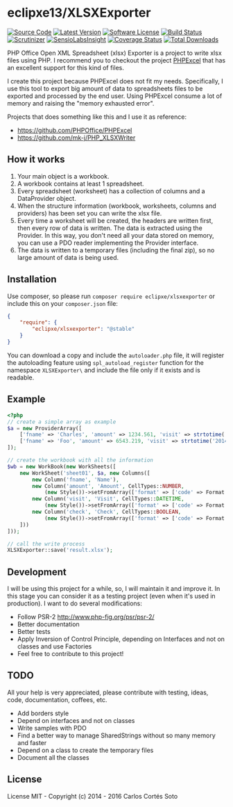 # eclipxe13/XLSXExporter

[![Source Code][badge-source]][source]
[![Latest Version][badge-release]][release]
[![Software License][badge-license]][license]
[![Build Status][badge-build]][build]
[![Scrutinizer][badge-quality]][quality]
[![SensioLabsInsight][badge-sensiolabs]][sensiolabs]
[![Coverage Status][badge-coverage]][coverage]
[![Total Downloads][badge-downloads]][downloads]

PHP Office Open XML Spreadsheet (xlsx) Exporter is a project to write xlsx files using PHP.
I recommend you to checkout the project [PHPExcel](https://github.com/PHPOffice/PHPExcel)
that has an excellent support for this kind of files.

I create this project because PHPExcel does not fit my needs.
Specifically, I use this tool to export big amount of data to spreadsheets
files to be exported and processed by the end user.
Using PHPExcel consume a lot of memory and raising the "memory exhausted error".

Projects that does something like this and I use it as reference:

 - https://github.com/PHPOffice/PHPExcel
 - https://github.com/mk-j/PHP_XLSXWriter

## How it works

1. Your main object is a workbook.
1. A workbook contains at least 1 spreadsheet.
1. Every spreadsheet (worksheet) has a collection of columns and a DataProvider object.
1. When the structure information (workbook, worksheets, columns and providers) has been set you can write the xlsx file.
1. Every time a worksheet will be created, the headers are written first, then every row of data is written. The data is extracted using the Provider. In this way, you don't need all your data stored on memory, you can use a PDO reader implementing the Provider interface.
1. The data is written to a temporary files (including the final zip), so no large amount of data is being used.

## Installation

Use composer, so please run `composer require eclipxe/xlsxexporter` or include this on your `composer.json` file:

```json
{
    "require": {
        "eclipxe/xlsxexporter": "@stable"
    }
}
```

You can download a copy and include the `autoloader.php` file, it will register the autoloading feature using `spl_autoload_register`
function for the namespace `XLSXExporter\` and include the file only if it exists and is readable.


## Example

```php
<?php
// create a simple array as example
$a = new ProviderArray([
    ['fname' => 'Charles', 'amount' => 1234.561, 'visit' => strtotime('2014-01-13 13:14:15'), 'check' => 1],
    ['fname' => 'Foo', 'amount' => 6543.219, 'visit' => strtotime('2014-12-31 23:59:59'), 'check' => 0],
]);

// create the workbook with all the information
$wb = new WorkBook(new WorkSheets([
    new WorkSheet('sheet01', $a, new Columns([
        new Column('fname', 'Name'),
        new Column('amount', 'Amount', CellTypes::NUMBER,
            (new Style())->setFromArray(['format' => ['code' => Format::FORMAT_COMMA_2DECS]])),
        new Column('visit', 'Visit', CellTypes::DATETIME,
            (new Style())->setFromArray(['format' => ['code' => Format::FORMAT_DATE_YMDHM]])),
        new Column('check', 'Check', CellTypes::BOOLEAN,
            (new Style())->setFromArray(['format' => ['code' => Format::FORMAT_YESNO]])),
    ]))
]));

// call the write process
XLSXExporter::save('result.xlsx');
```

## Development

I will be using this project for a while, so, I will maintain it and improve it.
In this stage you can consider it as a testing project (even when it's used in production).
I want to do several modifications:

- Follow PSR-2 http://www.php-fig.org/psr/psr-2/
- Better documentation
- Better tests
- Apply Inversion of Control Principle, depending on Interfaces and not on classes and use Factories
- Feel free to contribute to this project!

## TODO

All your help is very appreciated, please contribute with testing, ideas, code, documentation, coffees, etc.

- Add borders style
- Depend on interfaces and not on classes
- Write samples with PDO
- Find a better way to manage SharedStrings without so many memory and faster
- Depend on a class to create the temporary files
- Document all the classes

## License

License MIT - Copyright (c) 2014 - 2016 Carlos Cortés Soto

[source]: https://github.com/eclipxe13/XLSXExporter
[release]: https://github.com/eclipxe13/XLSXExporter/releases
[license]: https://github.com/eclipxe13/XLSXExporter/blob/master/LICENSE
[build]: https://travis-ci.org/eclipxe13/XLSXExporter
[quality]: https://scrutinizer-ci.com/g/eclipxe13/XLSXExporter/
[sensiolabs]: https://insight.sensiolabs.com/projects/4bddd94b-1f59-4e22-8053-b6e98712da50
[coverage]: https://coveralls.io/github/eclipxe13/XLSXExporter?branch=master
[downloads]: https://packagist.org/packages/eclipxe/xlsxexporter

[badge-source]: http://img.shields.io/badge/source-eclipxe13/XLSXExporter-blue.svg?style=flat-square
[badge-release]: https://img.shields.io/github/release/eclipxe13/XLSXExporter.svg?style=flat-square
[badge-license]: https://img.shields.io/badge/license-MIT-brightgreen.svg?style=flat-square
[badge-build]: https://img.shields.io/travis/eclipxe13/XLSXExporter.svg?style=flat-square
[badge-quality]: https://img.shields.io/scrutinizer/g/eclipxe13/XLSXExporter/master.svg?style=flat-square
[badge-sensiolabs]: https://img.shields.io/sensiolabs/i/4bddd94b-1f59-4e22-8053-b6e98712da50.svg?style=flat-square
[badge-coverage]: https://coveralls.io/repos/github/eclipxe13/XLSXExporter/badge.svg?branch=master
[badge-downloads]: https://img.shields.io/packagist/dt/eclipxe/xlsxexporter.svg?style=flat-square
